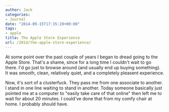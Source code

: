 ```yaml
---
author: Jack
categories:
- Journal
date: "2014-09-15T17:35:20+00:00"
tags:
- apple
title: The Apple Store Experience
url: /2014/the-apple-store-experience/
---
```


<p class="pConcord">
  At some point over the past couple of years I began to dread going to the Apple Store. That's a shame, since for a long time I couldn't wait to go there. I'd go just to browse around (and usually end up buying something). It was smooth, clean, relatively quiet, and a completely pleasent experience.
</p>

<p class="pConcord">
  Now, it's sort of a clusterfuck. They pass me from one associate to another. I stand in one line waiting to stand in another. Today someone basically just pointed me at a computer to "easily take care of that online" then left me to wait for about 20 minutes. I could've done that from my comfy chair at home. I probably should have.
</p>